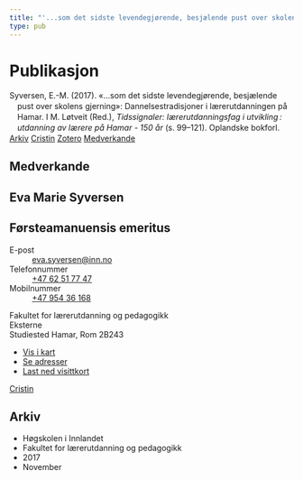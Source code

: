```yaml
---
title: "'...som det sidste levendegjørende, besjælende pust over skolens gjerning': Dannelsestradisjoner i lærerutdanningen på Hamar"
type: pub
---
```

<h1>Publikasjon</h1>
<article id="csl-bib-container-NT3GSMHD" class="csl-bib-container">
  <div class="csl-bib-body" style="line-height: 1.35; padding-left: 1em; text-indent:-1em;">
  <div class="csl-entry">Syversen, E.-M. (2017). &#xAB;...som det sidste levendegj&#xF8;rende, besj&#xE6;lende pust over skolens gjerning&#xBB;: Dannelsestradisjoner i l&#xE6;rerutdanningen p&#xE5; Hamar. I M. L&#xF8;tveit (Red.), <i>Tidssignaler: l&#xE6;rerutdanningsfag i utvikling&#x202F;: utdanning av l&#xE6;rere p&#xE5; Hamar - 150 &#xE5;r</i> (s. 99&#x2013;121). Oplandske bokforl.</div>
</div>
  <div class="csl-bib-buttons">
    <a href="#taxonomy-article-NT3GSMHD" class="csl-bib-button">Arkiv</a>
    <a href="https://app.cristin.no/results/show.jsf?id=1519626" alt="Cristin URL" class="csl-bib-button">Cristin</a>
    <a href="http://zotero.org/groups/5022929/items/NT3GSMHD" alt="Zotero URL" class="csl-bib-button">Zotero</a>
    <a href="#contributors-article-NT3GSMHD" class="csl-bib-button">Medverkande</a>
  </div>
  <div id="csl-bib-meta-container-NT3GSMHD"></div>
</article>
<div id="csl-bib-meta-NT3GSMHD" class="csl-bib-meta">
  <article id="contributors-article-NT3GSMHD" class="contributors-article">
    <h1>Medverkande</h1>
    <div class="personas">
<div class="vrtx-hinn-person-card">
<div class="photo">
<i class="lar la-user-circle missing-person"></i>
</div>
<div class="info">
<hgroup><h1>Eva Marie Syversen</h1>
<h2>Førsteamanuensis emeritus</h2>
</hgroup><dl>
<dt>E-post</dt>
<dd>
<a href="mailto:eva.syversen@inn.no">eva.syversen@inn.no</a>
</dd>
<dt>Telefonnummer</dt>
<dd><a href="tel:+4762517747">
+47 62 51 77 47
</a></dd>
<dt>Mobilnummer</dt>
<dd><a href="tel:+4795436168">
+47 954 36 168
</a></dd>
</dl>
<p>
Fakultet for lærerutdanning og pedagogikk<br>
Eksterne<br>
Studiested Hamar,
Rom 2B243
</p>
<ul class="vrtx-hinn-links">
<li><a href="https://www.google.com/maps?q=60.796320,%2011.074390">Vis i kart</a></li>
<li><a href="https://www.inn.no/finn-en-ansatt/eva-syversen.html#vrtx-hinn-addresses">Se adresser</a></li>
<li><a href="https://www.inn.no/finn-en-ansatt/eva-syversen.html?vrtx=vcf">Last ned visittkort</a></li>
</ul>
</div>
</div>
<a href="https://app.cristin.no/persons/show.jsf?id=100353" alt="Cristin URL" class="personas-cristin">Cristin</a>
</div>
  </article>
  <article id="taxonomy-article-NT3GSMHD" class="taxonomy-article">
    <h1>Arkiv</h1>
    <ul>
      <li>Høgskolen i Innlandet</li>
      <li>Fakultet for lærerutdanning og pedagogikk</li>
      <li>2017</li>
      <li>November</li>
    </ul>
  </article>
</div>
